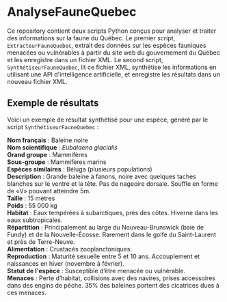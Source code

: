 # AnalyseFauneQuebec

Ce repository contient deux scripts Python conçus pour analyser et traiter des informations sur la faune du Québec. Le premier script, `ExtracteurFauneQuebec`, extrait des données sur les espèces fauniques menacées ou vulnérables à partir du site web du gouvernement du Québec et les enregistre dans un fichier XML. Le second script, `SynthétiseurFauneQuebec`, lit ce fichier XML, synthétise les informations en utilisant une API d'intelligence artificielle, et enregistre les résultats dans un nouveau fichier XML.

## Exemple de résultats

Voici un exemple de résultat synthétisé pour une espèce, généré par le script `SynthétiseurFauneQuebec` :

**Nom français** : Baleine noire  
**Nom scientifique** : *Eubalaena glacialis*  
**Grand groupe** : Mammifères  
**Sous-groupe** : Mammifères marins  
**Espèces similaires** : Béluga (plusieurs populations)  
**Description** : Grande baleine à fanons, noire avec quelques taches blanches sur le ventre et la tête. Pas de nageoire dorsale. Souffle en forme de «V» pouvant atteindre 5m.  
**Taille** : 15 mètres  
**Poids** : 55 000 kg  
**Habitat** : Eaux tempérées à subarctiques, près des côtes. Hiverne dans les eaux subtropicales.  
**Répartition** : Principalement au large du Nouveau-Brunswick (baie de Fundy) et de la Nouvelle-Écosse. Rarement dans le golfe du Saint-Laurent et près de Terre-Neuve.  
**Alimentation** : Crustacés zooplanctoniques.  
**Reproduction** : Maturité sexuelle entre 5 et 10 ans. Accouplement et naissances en hiver (novembre à février).  
**Statut de l'espèce** : Susceptible d’être menacée ou vulnérable.  
**Menaces** : Perte d’habitat, collisions avec des navires, prises accessoires dans des engins de pêche. 35% des baleines portent des cicatrices dues à ces menaces.
